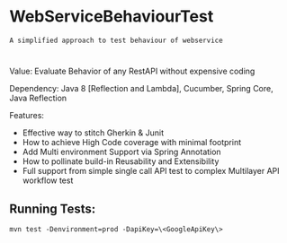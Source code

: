 # WebServiceBehaviourTest
    A simplified approach to test behaviour of webservice

#

Value:    Evaluate Behavior of any RestAPI without expensive coding

Dependency: Java 8 [Reflection and Lambda], Cucumber, Spring Core, Java Reflection

Features:

* Effective way to stitch Gherkin & Junit
* How to achieve High Code coverage with minimal footprint
* Add Multi environment Support via Spring Annotation
* How to pollinate build-in Reusability and Extensibility
* Full support from simple single call API test to complex Multilayer API workflow test

## Running Tests:
```
mvn test -Denvironment=prod -DapiKey=\<GoogleApiKey\>
```
